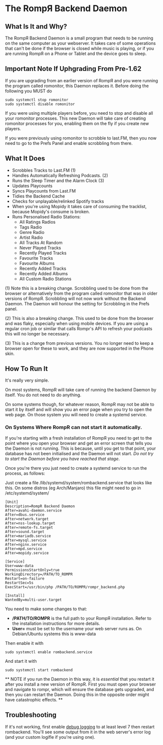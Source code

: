 # The RompЯ Backend Daemon

## What Is It and Why?

The RompЯ Backend Daemon is a small program that needs to be running on the same computer as your webserver. It takes care of some operations
that can't be done if the browser is closed while music is playing, or if you are running RompЯ on a Phone or Tablet and the device goes to sleep.

## Important Note If Uphgrading From Pre-1.62

If you are upgrading from an earlier version of RompЯ and you were running the program called romonitor, this Daemon replaces it.
Before doing the following you MUST do

	sudo systemctl stop romonitor
	sudo systemctl disable romonitor

If you were using multiple players before, you need to stop and disable all your romonitor processes. This new Daemon will
take care of creating romonitor processes for you, enabling them on the fly if you create new players.

If you were previously using romonitor to scrobble to last.FM, then you now need to go to the Prefs Panel and enable scrobbling from there.

## What It Does

* Scrobbles Tracks to Last.FM (1)
* Handles Automatically Refreshing Podcasts. (2)
* Runs the Sleep Timer and the Alarm Clock (3)
* Updates Playcounts
* Syncs Playcounts from Last.FM
* Tidies the Backend Cache
* Checks for unplayable/relinked Spotify tracks
* When you're using Mopidy it takes care of consuming the tracklist, because Mopidy's consume is broken.
* Runs Personalised Radio Stations:
	* All Ratings Radios
	* Tags Radio
	* Genre Radio
	* Artist Radio
	* All Tracks At Random
	* Never Played Tracks
	* Recently Played Tracks
	* Favourite Tracks
	* Favourite Albums
	* Recently Added Tracks
	* Recently Added Albums
	* All Custom Radio Stations

(1) Note this is a breaking change. Scrobbling used to be done from the browser or alternatively from the program
called romonitor that was in older versions of RompЯ. Scrobbling will not now work without the Backend Daemon.
The Daemon will honour the setting for Scrobbling in the Prefs panel.

(2) This is also a breaking change. This used to be done from the browser and was flaky, especially when using mobile devices.
If you are using a regular cron job or similar that calls Rompr's API to refresh your podcasts this will no longer be necessary.

(3) This is a change from previous versions. You no longer need to keep a browser open for these to work, and they
are now supported in the Phone skin.

## How To Run It

It's really very simple.

On most systems, RompR will take care of running the backend Daemon by itself. You do not need to do anything.

On some systems though, for whatever reason, RompR may not be able to start it by itself and will show you an
error page when you try to open the web page. On those system you will need to create a systemd service.

### On Systems Where RompR can not start it automatically.

If you're starting with a fresh installation of RompЯ you need to get to the point where you open your browser and get an error screen
that tells you the Daemon is not running. This is because, until you get to that point, your database has not been initialised
and the Daemon will not start. *Do not try to start the Daemon before you have reached that stage*.

Once you're there you just need to create a systemd service to run the process, as follows:

Just create a file /lib/systemd/system/rombackend.service that looks like this.
On some distros (eg Arch/Manjaro) this file might need to go in /etc/systemd/system/

    [Unit]
    Description=RompR Backend Daemon
    After=avahi-daemon.service
    After=dbus.service
    After=network.target
    After=nss-lookup.target
    After=remote-fs.target
    After=sound.target
    After=mariadb.service
    After=mysql.service
    After=nginx.service
    After=mpd.service
    After=mopidy.service

    [Service]
    User=www-data
    PermissionsStartOnly=true
    WorkingDirectory=/PATH/TO_ROMPR
    Restart=on-failure
    RestartSec=5s
    ExecStart=/usr/bin/php /PATH/TO/ROMPR/rompr_backend.php

    [Install]
    WantedBy=multi-user.target

You need to make some changes to that:

* **/PATH/TO/ROMPR** is the full path to your RompЯ installation. Refer to the installation instructions for more details.
* **User=** must be set to the username your web server runs as. On Debian/Ubuntu systems this is www-data

Then enable it with

    sudo systemctl enable rombackend.service

And start it with

    sudo systemctl start rombackend

** NOTE if you run the Daemon in this way, it is *essential* that you restart it after you install a new version of
RompR. First you must open your browser and navigate to rompr, which will ensure the database gets upgraded, and
then you can restart the Daemon. Doing this in the opposite order might have catastrophic effects. **

## Troubleshooting

If it's not working, first enable [debug logging](/RompR/Troubleshooting) to at least level 7 then restart rombackend. You'll see some output from it in the web server's error log (and your custom logifle if you're using one).

